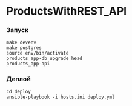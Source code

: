 # ProductsWithREST_API

### Запуск

    make devenv
    make postgres
    source env/bin/activate
    products_app-db upgrade head
    products_app-api

### Деплой

    cd deploy
    ansible-playbook -i hosts.ini deploy.yml
